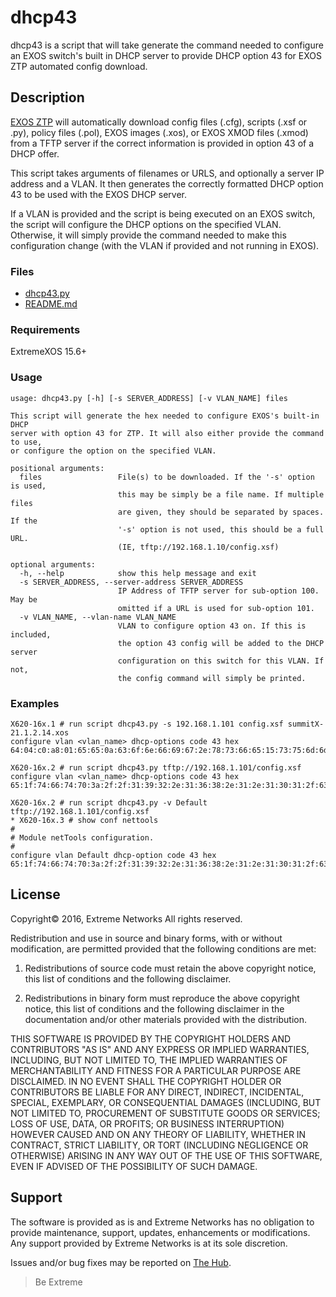 # dhcp43
dhcp43 is a script that will take generate the command needed to configure an EXOS switch's built in DHCP server to provide DHCP option 43 for EXOS ZTP automated config download.

## Description
[EXOS ZTP](http://documentation.extremenetworks.com/exos/exos_21_1/getting_started/c_zero-touch-provisioning.shtml) will automatically download config files (.cfg), scripts (.xsf or .py), policy files (.pol), EXOS images (.xos), or EXOS XMOD files (.xmod) from a TFTP server if the correct information is provided in option 43 of a DHCP offer. 

This script takes arguments of filenames or URLS, and optionally a server IP address and a VLAN. It then generates the correctly formatted DHCP option 43 to be used with the EXOS DHCP server.

If a VLAN is provided and the script is being executed on an EXOS switch, the script will configure the DHCP options on the specified VLAN. Otherwise, it will simply provide the command needed to make this configuration change (with the VLAN if provided and not running in EXOS).

### Files
* [dhcp43.py](dhcp43.py)
* [README.md](README.md)

### Requirements
ExtremeXOS 15.6+

### Usage
```
usage: dhcp43.py [-h] [-s SERVER_ADDRESS] [-v VLAN_NAME] files

This script will generate the hex needed to configure EXOS's built-in DHCP
server with option 43 for ZTP. It will also either provide the command to use,
or configure the option on the specified VLAN.

positional arguments:
  files                 File(s) to be downloaded. If the '-s' option is used,
                        this may be simply be a file name. If multiple files
                        are given, they should be separated by spaces. If the
                        '-s' option is not used, this should be a full URL.
                        (IE, tftp://192.168.1.10/config.xsf)

optional arguments:
  -h, --help            show this help message and exit
  -s SERVER_ADDRESS, --server-address SERVER_ADDRESS
                        IP Address of TFTP server for sub-option 100. May be
                        omitted if a URL is used for sub-option 101.
  -v VLAN_NAME, --vlan-name VLAN_NAME
                        VLAN to configure option 43 on. If this is included,
                        the option 43 config will be added to the DHCP server
                        configuration on this switch for this VLAN. If not,
                        the config command will simply be printed.
```

### Examples
```
X620-16x.1 # run script dhcp43.py -s 192.168.1.101 config.xsf summitX-21.1.2.14.xos
configure vlan <vlan_name> dhcp-options code 43 hex 64:04:c0:a8:01:65:65:0a:63:6f:6e:66:69:67:2e:78:73:66:65:15:73:75:6d:6d:69:74:58:2d:32:31:2e:31:2e:32:2e:31:34:2e:78:6f:73
```

```
X620-16x.2 # run script dhcp43.py tftp://192.168.1.101/config.xsf
configure vlan <vlan_name> dhcp-options code 43 hex 65:1f:74:66:74:70:3a:2f:2f:31:39:32:2e:31:36:38:2e:31:2e:31:30:31:2f:63:6f:6e:66:69:67:2e:78:73:66
```

```
X620-16x.2 # run script dhcp43.py -v Default tftp://192.168.1.101/config.xsf
* X620-16x.3 # show conf nettools
#
# Module netTools configuration.
#
configure vlan Default dhcp-option code 43 hex 65:1f:74:66:74:70:3a:2f:2f:31:39:32:2e:31:36:38:2e:31:2e:31:30:31:2f:63:6f:6e:66:69:67:2e:78:73:66
```

## License
Copyright© 2016, Extreme Networks
All rights reserved.

Redistribution and use in source and binary forms, with or without modification,
are permitted provided that the following conditions are met:

1. Redistributions of source code must retain the above copyright notice, this
list of conditions and the following disclaimer.

2. Redistributions in binary form must reproduce the above copyright notice,
this list of conditions and the following disclaimer in the documentation
and/or other materials provided with the distribution.

THIS SOFTWARE IS PROVIDED BY THE COPYRIGHT HOLDERS AND CONTRIBUTORS "AS IS" AND
ANY EXPRESS OR IMPLIED WARRANTIES, INCLUDING, BUT NOT LIMITED TO, THE IMPLIED
WARRANTIES OF MERCHANTABILITY AND FITNESS FOR A PARTICULAR PURPOSE ARE
DISCLAIMED. IN NO EVENT SHALL THE COPYRIGHT HOLDER OR CONTRIBUTORS BE LIABLE
FOR ANY DIRECT, INDIRECT, INCIDENTAL, SPECIAL, EXEMPLARY, OR CONSEQUENTIAL
DAMAGES (INCLUDING, BUT NOT LIMITED TO, PROCUREMENT OF SUBSTITUTE GOODS OR
SERVICES; LOSS OF USE, DATA, OR PROFITS; OR BUSINESS INTERRUPTION) HOWEVER
CAUSED AND ON ANY THEORY OF LIABILITY, WHETHER IN CONTRACT, STRICT LIABILITY,
OR TORT (INCLUDING NEGLIGENCE OR OTHERWISE) ARISING IN ANY WAY OUT OF THE USE
OF THIS SOFTWARE, EVEN IF ADVISED OF THE POSSIBILITY OF SUCH DAMAGE.

## Support
The software is provided as is and Extreme Networks has no obligation to provide
maintenance, support, updates, enhancements or modifications.
Any support provided by Extreme Networks is at its sole discretion.

Issues and/or bug fixes may be reported on [The Hub](https://community.extremenetworks.com/extreme).

>Be Extreme
